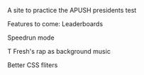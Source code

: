 A site to practice the APUSH presidents test

Features to come:
Leaderboards


Speedrun mode


T Fresh's rap as background music


Better CSS fliters
